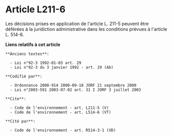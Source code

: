 # Article L211-6

Les décisions prises en application de l'article L. 211-5 peuvent être déférées à la juridiction administrative dans les
conditions prévues à l'article L. 514-6.

**Liens relatifs à cet article**

	**Anciens textes**:

	  - Loi n°92-3 1992-01-03 art. 29
	  - Loi n°92-3 du 3 janvier 1992 - art. 29 (Ab)

	**Codifié par**:

	  - Ordonnance 2000-914 2000-09-18 JORF 21 septembre 2000
	  - Loi n°2003-591 2003-07-02 art. 31 I JORF 3 juillet 2003

	**Cite**:

	  - Code de l'environnement - art. L211-5 (V)
	  - Code de l'environnement - art. L514-6 (VT)

	**Cité par**:

	  - Code de l'environnement - art. R514-3-1 (VD)
